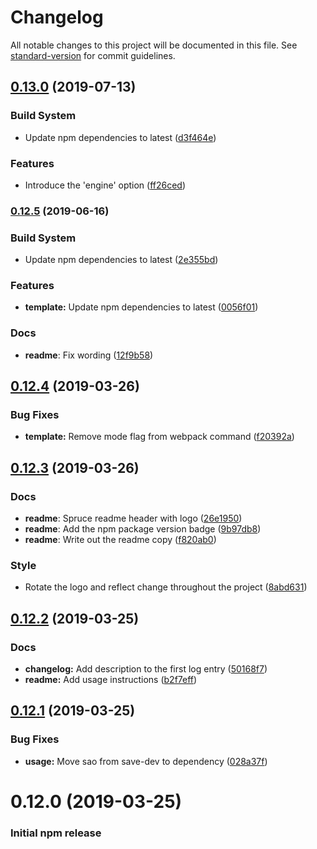 # Changelog

All notable changes to this project will be documented in this file. See [standard-version](https://github.com/conventional-changelog/standard-version) for commit guidelines.

## [0.13.0](https://github.com/cristovaov/web-starter-pack/compare/v0.12.5...v0.13.0) (2019-07-13)


### Build System

* Update npm dependencies to latest ([d3f464e](https://github.com/cristovaov/web-starter-pack/commit/d3f464e))


### Features

* Introduce the 'engine' option ([ff26ced](https://github.com/cristovaov/web-starter-pack/commit/ff26ced))



### [0.12.5](https://github.com/cristovaov/web-starter-pack/compare/v0.12.4...v0.12.5) (2019-06-16)


### Build System

* Update npm dependencies to latest ([2e355bd](https://github.com/cristovaov/web-starter-pack/commit/2e355bd))


### Features

* **template:** Update npm dependencies to latest ([0056f01](https://github.com/cristovaov/web-starter-pack/commit/0056f01))


### Docs

* **readme**: Fix wording ([12f9b58](https://github.com/cristovaov/web-starter-pack/commit/12f9b58))



## [0.12.4](https://github.com/cristovaov/web-starter-pack/compare/v0.12.3...v0.12.4) (2019-03-26)


### Bug Fixes

* **template:** Remove mode flag from webpack command ([f20392a](https://github.com/cristovaov/web-starter-pack/commit/f20392a))



## [0.12.3](https://github.com/cristovaov/web-starter-pack/compare/v0.12.2...v0.12.3) (2019-03-26)


### Docs

* **readme**: Spruce readme header with logo ([26e1950](https://github.com/cristovaov/web-starter-pack/commit/26e1950))
* **readme**: Add the npm package version badge ([9b97db8](https://github.com/cristovaov/web-starter-pack/commit/9b97db8))
* **readme**: Write out the readme copy ([f820ab0](https://github.com/cristovaov/web-starter-pack/commit/f820ab0))


### Style

* Rotate the logo and reflect change throughout the project ([8abd631](https://github.com/cristovaov/web-starter-pack/commit/8abd631))



## [0.12.2](https://github.com/cristovaov/web-starter-pack/compare/v0.12.1...v0.12.2) (2019-03-25)


### Docs

* **changelog:** Add description to the first log entry ([50168f7](https://github.com/cristovaov/web-starter-pack/commit/50168f7))
* **readme:** Add usage instructions ([b2f7eff](https://github.com/cristovaov/web-starter-pack/commit/b2f7eff))



## [0.12.1](https://github.com/cristovaov/web-starter-pack/compare/v0.12.0...v0.12.1) (2019-03-25)


### Bug Fixes

* **usage:** Move sao from save-dev to dependency ([028a37f](https://github.com/cristovaov/web-starter-pack/commit/028a37f))



# 0.12.0 (2019-03-25)


### Initial npm release
